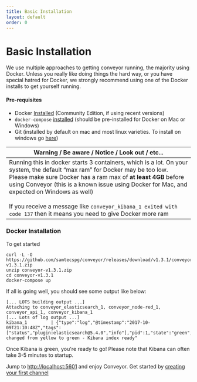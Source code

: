 ```yaml
---
title: Basic Installation
layout: default
order: 0
---
```


# Basic Installation

We use multiple approaches to getting conveyor running, the majority using Docker. Unless you really like doing things the hard way, or you have special hatred for Docker, we strongly recommend using one of the Docker installs to get yourself running.

#### Pre-requisites

* Docker [Installed](https://docs.docker.com/engine/installation/) (Community Edition, if using recent versions)
* `docker-compose` [installed](https://docs.docker.com/compose/install/) (should be pre-installed for Docker on Mac or Windows)
* Git (installed by default on mac and most linux varieties. To install on windows go [here](https://git-for-windows.github.io))

| Warning  /  Be aware  /  Notice  /  Look out  / etc... |
|--------------------------------------------------------|
| Running this in docker starts 3 containers, which is a lot. On your system, the default “max ram” for Docker may be too low. Please make sure Docker has a ram max of **at least 4GB** before using Conveyor (this is a known issue using Docker for Mac, and expected on Windows as well) <br> <br> If you receive a message like `conveyor_kibana_1 exited with code 137` then it means you need to give Docker more ram|

### Docker Installation
To get started


```
curl -L -O https://github.com/samtecspg/conveyor/releases/download/v1.3.1/conveyor-v1.3.1.zip
unzip conveyor-v1.3.1.zip
cd conveyor-v1.3.1
docker-compose up
```

If all is going well, you should see some output like below:

```
[... LOTS building output ...]
Attaching to conveyor_elasticsearch_1, conveyor_node-red_1, conveyor_api_1, conveyor_kibana_1
[... Lots of log output ...]
kibana_1         | {"type":"log","@timestamp":"2017-10-09T21:10:48Z","tags":["status","plugin:elasticsearch@5.4.0","info"],"pid":1,"state":"green","message":"Status changed from yellow to green - Kibana index ready"
```

Once Kibana is green, you're ready to go! Please note that Kibana can often take 3-5 minutes to startup.

Jump to [http://localhost:5601](http://localhost:5601/app/conveyor#/sources) and enjoy Conveyor. Get started by [creating your first channel](./channel-creation.html)
